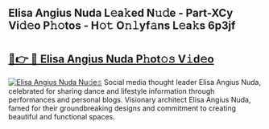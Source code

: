 ## Elisa Angius Nuda L𝚎a𝚔ed N𝚞𝚍e - Part-XCy Vi𝚍𝚎o P𝚑𝚘tos - H𝚘𝚝 O𝚗𝚕yf𝚊ns L𝚎a𝚔s 6p3jf

# <h2><a href="http://kf2och.oniu.top/?m=Elisa+Angius+Nuda">🔗👉 🔴 Elisa Angius Nuda P𝚑ot𝚘𝚜 V𝚒d𝚎o</a></h2>

[![Elisa Angius Nuda Nu𝚍e𝚜](https://i.imgur.com/0qMVB7G.gif)](http://kf2och.oniu.top/?m=Elisa+Angius+Nuda)
Social media thought leader Elisa Angius Nuda, celebrated for sharing dance and lifestyle information through performances and personal blogs. Visionary architect Elisa Angius Nuda, famed for their groundbreaking designs and commitment to creating beautiful and functional spaces.  
